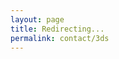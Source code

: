 ```yaml
---
layout: page
title: Redirecting...
permalink: contact/3ds
---
```

<html>
<head>
<!-- HTML meta URL redirect - generated by www.rapidtables.com -->
<meta http-equiv="refresh" content="0; url=https://betaleaf.net/3ds">
</head>
<body>
</body>
</html>